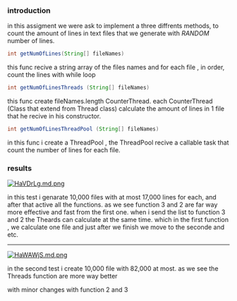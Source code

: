 ### introduction

in this assigment we were ask to implement a three diffrents methods,
to count the amount of lines in text files that we generate with *RANDOM* number of lines.

```java
int getNumOfLines(String[] fileNames)
```

this func recive a string array of the files names
and for each file , in order, count the lines with while loop

```java
int getNumOfLinesThreads (String[] fileNames)
```

this func create fileNames.length CounterThread.
each CounterThread (Class that extend from Thread class) calculate the amount of lines in 1 file 
that he recive in his constructor. 

```java
int getNumOfLinesThreadPool (String[] fileNames)
```
in this func i create a ThreadPool , the ThreadPool recive a callable task that count the number of lines for each file.

### results

[![HaVDrLg.md.png](https://iili.io/HaVDrLg.md.png)](https://freeimage.host/i/HaVDrLg)

in this test i genarate 10,000 files with at most 17,000 lines for each,
and after that active all the functions.
as we see function 3 and 2 are far way more effective and fast from the first one.
when i send the list to function 3 and 2
the Theards can calculate at the same time.
which in the first function , we calculate one file and just after we finish we move to the seconde and etc.


------------



[![HaWAWjS.md.png](https://iili.io/HaWAWjS.md.png)](https://freeimage.host/i/HaWAWjS)

in the second test i create 10,000 file with 82,000 at most.
as we see the Threads function are more way better

with minor changes with function 2 and 3


